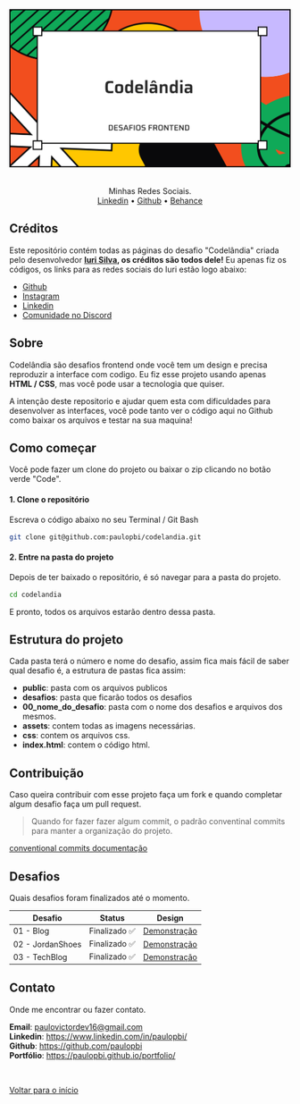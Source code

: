 <div id="top" align="center">

<div align="center">
  <img src="./public/capa_codelandia.svg" alt="logo">
</div>

<br>

Minhas Redes Sociais. <br>
<a href="https://www.linkedin.com/in/paulopbi/" target="_blank">Linkedin</a> •
<a href="https://github.com/paulopbi" target="_blank">Github</a> •
<a href="https://www.behance.net/paulopbi" target="_blank">Behance</a>

</div>

## Créditos

Este repositório contém todas as páginas do desafio "Codelândia" criada pelo desenvolvedor **[Iuri Silva](https://www.instagram.com/iuricode/), os créditos são todos dele!** Eu apenas fiz os códigos, os links para as redes sociais do Iuri estão logo abaixo: <br>

- [Github](https://github.com/iuricode)
- [Instagram](https://www.instagram.com/iuricode/)
- [Linkedin](https://www.linkedin.com/in/iuricode)
- [Comunidade no Discord](https://discord.com/invite/QevDJqCzaY)

## Sobre

Codelândia são desafios frontend onde você tem um design e precisa reproduzir a interface com codigo. Eu fiz esse projeto usando apenas **HTML / CSS**, mas você pode usar a tecnologia que quiser.

A intenção deste repositorio e ajudar quem esta com dificuldades para desenvolver as interfaces, você pode tanto ver o código aqui no Github como baixar os arquivos e testar na sua maquina!

## Como começar

Você pode fazer um clone do projeto ou baixar o zip clicando no botão verde "Code".

#### 1. Clone o repositório

Escreva o código abaixo no seu Terminal / Git Bash

```bash
git clone git@github.com:paulopbi/codelandia.git
```

#### 2. Entre na pasta do projeto

Depois de ter baixado o repositório, é só navegar para a pasta do projeto.

```bash
cd codelandia
```

E pronto, todos os arquivos estarão dentro dessa pasta.

## Estrutura do projeto

Cada pasta terá o número e nome do desafio, assim fica mais fácil de saber qual desafio é, a estrutura de pastas fica assim:

- **public**: pasta com os arquivos publicos
- **desafios**: pasta que ficarão todos os desafios
- **00_nome_do_desafio**: pasta com o nome dos desafios e arquivos dos mesmos.
- **assets**: contem todas as imagens necessárias.
- **css**: contem os arquivos css.
- **index.html**: contem o código html.

## Contribuição

Caso queira contribuir com esse projeto faça um fork e quando completar algum desafio faça um pull request.

> Quando for fazer fazer algum commit, o padrão conventinal commits para manter a organização do projeto.

[conventional commits documentação](https://www.conventionalcommits.org/en/v1.0.0/)

## Desafios

Quais desafios foram finalizados até o momento.

| Desafio          | Status        | Design                                          |
| ---------------- | ------------- | ----------------------------------------------- |
| 01 - Blog        | Finalizado ✅ | [Demonstração](./public/design/Blog.jpg)        |
| 02 - JordanShoes | Finalizado ✅ | [Demonstração](./public/design/JordanShoes.jpg) |
| 03 - TechBlog    | Finalizado ✅ | [Demonstração](./public/design/TechBlog.jpg)    |

## Contato

Onde me encontrar ou fazer contato.

**Email**: paulovictordev16@gmail.com <br>
**Linkedin**: https://www.linkedin.com/in/paulopbi/ <br>
**Github**: https://github.com/paulopbi <br>
**Portfólio**: https://paulopbi.github.io/portfolio/ <br>

<br>

<a href="#top">Voltar para o início</a>
